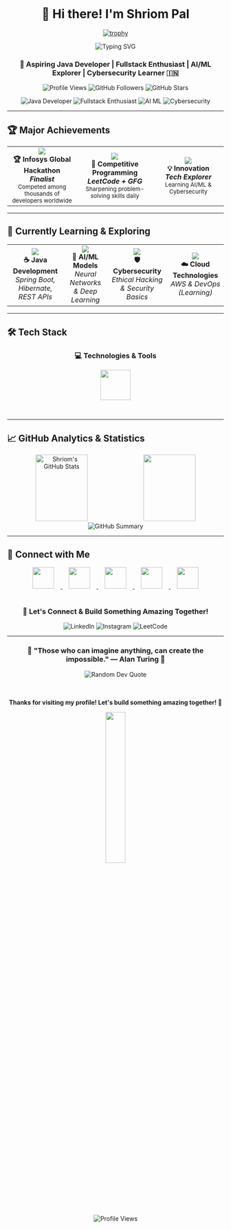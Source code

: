 <div align="center">
  
# 👋 Hi there! I'm **Shriom Pal**
[![trophy](https://github-profile-trophy.vercel.app/?shriom17=ryo-ma&theme=onedark)](https://github.com/ryo-ma/github-profile-trophy)

<img src="https://readme-typing-svg.demolab.com?font=Fira+Code&size=22&duration=3000&pause=1000&color=36BCF7&center=true&vCenter=true&width=600&lines=Aspiring+Java+Developer;Fullstack+Developer;AI%2FML+Enthusiast;Cybersecurity+Explorer;Problem+Solver+%26+Innovator" alt="Typing SVG" />

### 🚀 **Aspiring Java Developer | Fullstack Enthusiast | AI/ML Explorer | Cybersecurity Learner** 🇮🇳
<p>
  <img src="https://komarev.com/ghpvc/?username=shriom17&color=0e75b6&style=for-the-badge" alt="Profile Views"/>
  <img src="https://img.shields.io/github/followers/shriom17?label=Followers&style=for-the-badge&color=blue" alt="GitHub Followers"/>
  <img src="https://img.shields.io/github/stars/shriom17?label=Stars&style=for-the-badge&color=yellow" alt="GitHub Stars"/>
</p>

<p>
  <img src="https://img.shields.io/badge/☕_Java-Developer-00D4AA?style=for-the-badge&labelColor=000000" alt="Java Developer"/>
  <img src="https://img.shields.io/badge/🌐_Fullstack-Enthusiast-FF6B35?style=for-the-badge&labelColor=000000" alt="Fullstack Enthusiast"/>
  <img src="https://img.shields.io/badge/🤖_AI/ML-Explorer-FFD700?style=for-the-badge&labelColor=000000" alt="AI ML"/>
  <img src="https://img.shields.io/badge/🛡️_Cybersecurity-Learner-008CFF?style=for-the-badge&labelColor=000000" alt="Cybersecurity"/>
</p>

</div>

---

## 🏆 **Major Achievements**

<div align="center">

<table>
<tr>
<td align="center" width="300">
<img src="https://img.icons8.com/external-flaticons-lineal-color-flat-icons/64/external-trophy-achievements-flaticons-lineal-color-flat-icons-2.png"/>
<br><strong>🏆 Infosys Global Hackathon</strong>
<br><em><strong>Finalist</strong></em>
<br><sub>Competed among thousands of developers worldwide</sub>
</td>
<td align="center" width="300">
<img src="https://img.icons8.com/color/48/000000/medal.png"/>
<br><strong>🏅 Competitive Programming</strong>
<br><em><strong>LeetCode + GFG</strong></em>
<br><sub>Sharpening problem-solving skills daily</sub>
</td>
<td align="center" width="300">
<img src="https://img.icons8.com/external-wanicon-lineal-color-wanicon/64/external-innovation-business-strategy-wanicon-lineal-color-wanicon.png"/>
<br><strong>💡 Innovation</strong>
<br><em><strong>Tech Explorer</strong></em>
<br><sub>Learning AI/ML & Cybersecurity</sub>
</td>
</tr>
</table>

</div>

---

## 🌱 **Currently Learning & Exploring**

<div align="center">

<table>
<tr>
<td align="center" width="250">
<img src="https://img.icons8.com/nolan/64/java-coffee-cup-logo.png"/>
<br><strong>☕ Java Development</strong>
<br><em>Spring Boot, Hibernate, REST APIs</em>
</td>
<td align="center" width="250">
<img src="https://img.icons8.com/nolan/64/artificial-intelligence.png"/>
<br><strong>🤖 AI/ML Models</strong>
<br><em>Neural Networks & Deep Learning</em>
</td>
<td align="center" width="250">
<img src="https://img.icons8.com/color/64/000000/security-checked.png"/>
<br><strong>🛡️ Cybersecurity</strong>
<br><em>Ethical Hacking & Security Basics</em>
</td>
<td align="center" width="250">
<img src="https://img.icons8.com/nolan/64/cloud.png"/>
<br><strong>☁️ Cloud Technologies</strong>
<br><em>AWS & DevOps (Learning)</em>
</td>
</tr>
</table>

</div>

---

## 🛠️ **Tech Stack**

<div align="center">

### 💻 **Technologies & Tools**
<p>
  <img src="https://skillicons.dev/icons?i=java,spring,hibernate,mysql,python,js,html,css,react,nodejs,git,github,docker,aws,linux&perline=9" height="70"/>
</p>

</div>

<br>

---

## 📈 **GitHub Analytics & Statistics**

<div align="center">

<img width="49%" height="155px" src="https://github-readme-stats.vercel.app/api?username=shriom17&show_icons=true&count_private=true&hide_border=true&title_color=00b4d8&icon_color=00b4d8&text_color=c9d1d9&bg_color=0d1117" alt="Shriom's GitHub Stats" />

<img width="49%" height="155px" src="https://github-readme-stats.vercel.app/api/top-langs/?username=shriom17&layout=compact&hide_border=true&title_color=00b4d8&text_color=c9d1d9&bg_color=0d1117" />

</div>

<div align="center">
  <img src="https://github-profile-summary-cards.vercel.app/api/cards/profile-details?username=shriom17&theme=github_dark" alt="GitHub Summary"/>
</div>

---

## 🤝 **Connect with Me**

<div align="center">

<a href="https://www.linkedin.com/in/shrioma-pal-8176aa268/" target="_blank">
<img height="50" width="50" src="https://cdn.jsdelivr.net/gh/devicons/devicon/icons/linkedin/linkedin-original.svg" style="margin: 0 15px;"/>
</a>
<a href="https://instagram.com/sp_shriom_17" target="_blank">
<img height="50" width="50" src="https://upload.wikimedia.org/wikipedia/commons/a/a5/Instagram_icon.png" style="margin: 0 15px;"/>
</a>
<a href="https://leetcode.com/u/shriompal2435/" target="_blank">
<img height="50" width="50" src="https://upload.wikimedia.org/wikipedia/commons/1/19/LeetCode_logo_black.png" style="margin: 0 15px;"/>
</a>
<a href="https://www.geeksforgeeks.org/user/shriompd4xu/" target="_blank">
<img height="50" width="50" src="https://img.icons8.com/color/96/GeeksforGeeks.png" style="margin: 0 15px;"/>
</a>
<a href="mailto:shriomaapal@gmail.com" target="_blank">
<img height="50" width="50" src="https://upload.wikimedia.org/wikipedia/commons/7/7e/Gmail_icon_%282020%29.svg" style="margin: 0 15px;"/>
</a>
</div>

<div align="center">
<br>
<h3>📱 <strong>Let's Connect & Build Something Amazing Together!</strong></h3>
<p>
<img src="https://img.shields.io/badge/LinkedIn-Connect-0077B5?style=flat-square&logo=linkedin&logoColor=white" alt="LinkedIn"/>
<img src="https://img.shields.io/badge/Instagram-Follow-E4405F?style=flat-square&logo=instagram&logoColor=white" alt="Instagram"/> 
<img src="https://img.shields.io/badge/LeetCode-Solve-FFA116?style=flat-square&logo=leetcode&logoColor=white" alt="LeetCode"/>
</p>
</div>

---

<div align="center">

### 🌟 **"Those who can imagine anything, can create the impossible." — Alan Turing** 🌟

<img src="https://quotes-github-readme.vercel.app/api?type=horizontal&theme=tokyonight" alt="Random Dev Quote"/>

<br><br>
**Thanks for visiting my profile! Let's build something amazing together! 🚀**

<img src="https://media.giphy.com/media/jpVnC65DmYeyRL4LHS/giphy.gif" width="30%">

<br>

<img src="https://komarev.com/ghpvc/?username=shriom17&label=PROFILE+VIEWS&style=flat-square&color=brightgreen" alt="Profile Views"/>

<br>

</div>
